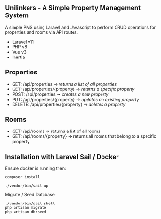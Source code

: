 ## Unilinkers - A Simple Property Management System

A simple PMS using Laravel and Javascript to perform CRUD operations for properties and rooms via API routes.

-   Laravel v11
-   PHP v8
-   Vue v3
-   Inertia

## Properties

-   GET: /api/properties -> _returns a list of all properties_
-   GET: /api/properties/{property} -> _returns a specific property_
-   POST: /api/properties -> _creates a new property_
-   PUT: /api/properties/{property} -> _updates an existing property_
-   DELETE: /api/properties/{property} -> _deletes a property_

## Rooms

-   GET: /api/rooms -> returns a list of all rooms
-   GET: /api/rooms/{property} -> returns all rooms that belong to a specific property

## Installation with Laravel Sail / Docker

Ensure docker is running then:

```
composer install
```

```
./vendor/bin/sail up
```

Migrate / Seed Database

```
./vendor/bin/sail shell
php artisan migrate
php artisan db:seed
```
